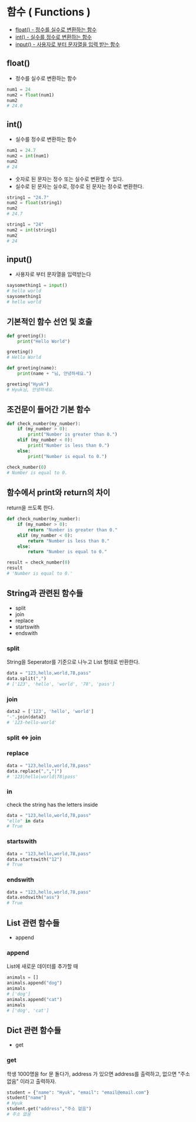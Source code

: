# 함수 ( Functions )
* [float() - 정수를 실수로 변환하는 함수](#float)
* [int() - 실수를 정수로 변환하는 함수](#int)
* [input() - 사용자로 부터 문자열을 입력 받는 함수](#input)

## float()
* 정수를 실수로 변환하는 함수
```python
num1 = 24
num2 = float(num1)
num2
# 24.0
```

## int()
* 실수를 정수로 변환하는 함수
```python
num1 = 24.7
num2 = int(num1)
num2
# 24
```

* 숫자로 된 문자는 정수 또는 실수로 변환할 수 있다.
* 실수로 된 문자는 실수로, 정수로 된 문자는 정수로 변환한다.
```python
string1 = "24.7"
num2 = float(string1)
num2
# 24.7

string1 = "24"
num2 = int(string1)
num2
# 24
```

## input()
* 사용자로 부터 문자열을 입력받는다
```python
saysomething1 = input()
# hello world
saysomething1
# hello world
```

## 기본적인 함수 선언 및 호출
```python
def greeting():
    print("Hello World")

greeting()
# Hello World

def greeting(name):
    print(name + "님, 안녕하세요.")

greeting("Hyuk")
# Hyuk님, 안녕하세요.
```

## 조건문이 들어간 기본 함수
```python
def check_number(my_number):
    if (my_number > 0):
        print("Number is greater than 0.")
    elif (my_number < 0):
        print("Number is less than 0.")
    else:
        print("Number is equal to 0.")

check_number(0)
# Number is equal to 0.
```
## 함수에서 print와 return의 차이
return을 쓰도록 한다.
```python
def check_number(my_number):
    if (my_number > 0):
        return "Number is greater than 0."
    elif (my_number < 0):
        return "Number is less than 0."
    else:
        return "Number is equal to 0."

result = check_number(0)
result
# 'Number is equal to 0.'
```

## String과 관련된 함수들
* split
* join
* replace
* startswith
* endswith

### split
String을 Seperator를 기준으로 나누고 List 형태로 반환한다.
```python
data = "123,hello,world,78,pass"
data.split(",")
# ['123', 'hello', 'world', '78', 'pass']
```

### join
```python
data2 = ['123', 'hello', 'world']
"-".join(data2)
# '123-hello-world'
```

### split <=> join

### replace
```python
data = "123,hello,world,78,pass"
data.replace(",","|")
# '123|hello|world|78|pass'
```

### in
check the string has the letters inside
```python
data = "123,hello,world,78,pass"
"ello" in data
# True
```

### startswith
```python
data = "123,hello,world,78,pass"
data.startswith("12")
# True
```

### endswith
```python
data = "123,hello,world,78,pass"
data.endswith("ass")
# True
```

## List 관련 함수들
* append

### append
List에 새로운 데이터를 추가할 때
```python
animals = []
animals.append("dog")
animals
# ['dog']
animals.append("cat")
animals
# ['dog', 'cat']
```

## Dict 관련 함수들
* get

### get
학생 1000명을 for 문 돌다가, address 가 있으면 address를 출력하고, 없으면 "주소 없음" 이라고 출력하자.
```python
student = {"name": "Hyuk", "email": "email@email.com"}
student["name"]
# Hyuk
student.get("address","주소 없음")
# 주소 없음
```